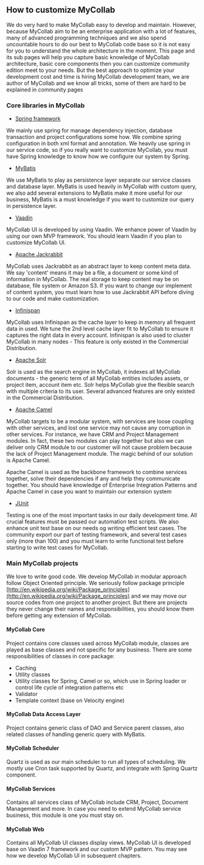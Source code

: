 ## How to customize MyCollab

We do very hard to make MyCollab easy to develop and maintain. However, because MyCollab aim to be an enterprise application with a lot of features, many of advanced programming techniques and we also spend uncountable hours to do our best to MyCollab code base so it is not easy for you to understand the whole architecture in the moment. This page and its sub pages will help you capture basic knowledge of MyCollab architecture, basic core components then you can customize community edition meet to your needs. But the best approach to optimize your development cost and time is hiring MyCollab development team, we are author of MyCollab and we know all tricks, some of them are hard to be explained in community pages

### Core libraries in MyCollab
* [Spring framework](http://spring.io/)

We mainly use spring for manage dependency injection, database transaction and project configurations some how. We combine spring configuration in both xml format and annotation. We heavily use spring in our service code, so if you really want to customize MyCollab, you must have Spring knowledge to know how we configure our system by Spring.

* [MyBatis](http://mybatis.github.io/mybatis-3/)

We use MyBatis to play as persistence layer separate our service classes and database layer. MyBatis is used heavily in MyCollab with custom query, we also add several extensions to MyBatis make it more useful for our business, MyBatis is a must knowledge if you want to customize our query in persistence layer.

* [Vaadin](https://vaadin.com)

MyCollab UI is developed by using Vaadin. We enhance power of Vaadin by using our own MVP framework. You should learn Vaadin if you plan to customize MyCollab UI.

* [Apache Jackrabbit](http://jackrabbit.apache.org/)

MyCollab uses Jackrabbit as an abstract layer to keep content meta data. We say 'content' means it may be a file, a document or some kind of information in MyCollab. The real storage to keep content may be on database, file system or Amazon S3. If you want to change our implement of content system, you must learn how to use Jackrabbit API before diving to our code and make customization.

* [Infinispan](http://infinispan.org/)

MyCollab uses Infinispan as the cache layer to keep in memory all frequent data in used. We tune the 2nd level cache layer fit to MyCollab to ensure it captures the right data in every account. Infinispan is also used to cluster MyCollab in many nodes - This feature is only existed in the Commercial Distribution.

* [Apache Solr](http://lucene.apache.org/solr/)

Solr is used as the search engine in MyCollab, it indexes all MyCollab documents - the generic term of all MyCollab entities includes assets, or project item, account item etc. Solr helps MyCollab give the flexible search with multiple criteria to its user. Several advanced features are only existed in the Commercial Distribution.

* [Apache Camel](http://camel.apache.org/)

MyCollab targets to be a modular system, with services are loose coupling with other services, and lost one service may not cause any corruption in other services. For instance, we have CRM and Project Management modules. In fact, these two modules can play together but also we can deliver only CRM module to our customer will not cause problem because the lack of Project Management module. The magic behind of our solution is Apache Camel.

Apache Camel is used as the backbone framework to combine services together, solve their dependencies if any and help they communicate together. You should have knowledge of Enterprise Integration Patterns and Apache Camel in case you want to maintain our extension system

* [JUnit](https://github.com/junit-team/junit)

Testing is one of the most important tasks in our daily development time. All crucial features must be passed our automation test scripts. We also enhance unit test base on our needs og writing efficient test cases. The community export our part of testing framework, and several test cases only (more than 100) and you must learn to write functional test before starting to write test cases for MyCollab.

### Main MyCollab projects

We love to write good code. We develop MyCollab in modular approach follow Object Oriented principle. We seriously follow package principle [http://en.wikipedia.org/wiki/Package_principles](http://en.wikipedia.org/wiki/Package_principles) and we may move our source codes from one project to another project. But there are projects they never change their names and responsibilities, you should know them before getting any extension of MyCollab.

#### MyCollab Core
Project contains core classes used across MyCollab module, classes are played as base classes and not specific for any business. There are some responsibilities of classes in core package:
* Caching
* Utility classes
* Utility classes for Spring, Camel or so, which use in Spring loader or control life cycle of integration patterns etc
* Validator
* Template context (base on Velocity engine)

#### MyCollab Data Access Layer
Project contains generic class of DAO and Service parent classes, also related classes of handling generic query with MyBatis.

#### MyCollab Scheduler
Quartz is used as our main scheduler to run all types of scheduling. We mostly use Cron task supported by Quartz, and integrate with Spring Quartz component.

#### MyCollab Services
Contains all services class of MyCollab include CRM, Project, Document Management and more. In case you need to extend MyCollab service business, this module is one you must stay on.

#### MyCollab Web
Contains all MyCollab UI classes display views. MyCollab UI is developed base on Vaadin 7 framework and our custom MVP pattern. You may see how we develop MyCollab UI in subsequent chapters.
